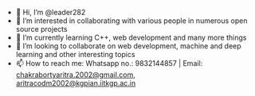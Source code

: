 - 👋 Hi, I’m @leader282
- 👀 I’m interested in collaborating with various people in numerous open source projects
- 🌱 I’m currently learning C++, web development and many more things
- 💞️ I’m looking to collaborate on web development, machine and deep learning and other interesting topics
- 📫 How to reach me: Whatsapp no.: 9832144857 | Email: chakrabortyaritra.2002@gmail.com, aritracodm2002@kgpian.iitkgp.ac.in
